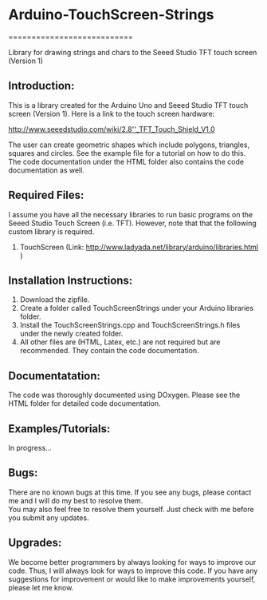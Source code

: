 # Arduino-TouchScreen-Strings
===========================

Library for drawing strings and chars to the Seeed Studio TFT touch screen (Version 1)


## Introduction:
This is a library created for the Arduino Uno and Seeed Studio TFT touch screen (Version 1).  Here is a link to the touch 
screen hardware:

http://www.seeedstudio.com/wiki/2.8''_TFT_Touch_Shield_V1.0

The user can create geometric shapes which include polygons, triangles, squares and circles.  See the example file for 
a tutorial on how to do this. The code documentation under the HTML folder also contains the code documentation as well.

## Required Files:
I assume you have all the necessary libraries to run basic programs on the Seeed Studio Touch Screen (i.e. TFT).  However, 
note that that the following custom library is required.  

1. TouchScreen (Link: http://www.ladyada.net/library/arduino/libraries.html )

## Installation Instructions:
1. Download the zipfile.
2. Create a folder called TouchScreenStrings under your Arduino libraries folder.
3. Install the TouchScreenStrings.cpp and TouchScreenStrings.h files under the newly created folder.
4. All other files are (HTML, Latex, etc.) are not required but are recommended.  They contain the code documentation.

## Documentatation:
The code was thoroughly documented using DOxygen. Please see the HTML folder for detailed code documentation.

## Examples/Tutorials:
In progress...

## Bugs:
There are no known bugs at this time.  If you see any bugs, please contact me and I will do my best to resolve them.  
You may also feel free to resolve them yourself.  Just check with me before you submit any updates.

## Upgrades:
We become better programmers by always looking for ways to improve our code.  Thus, I will always look for ways to 
improve this code.  If you have any suggestions for improvement or would like to make improvements yourself, 
please let me know.



